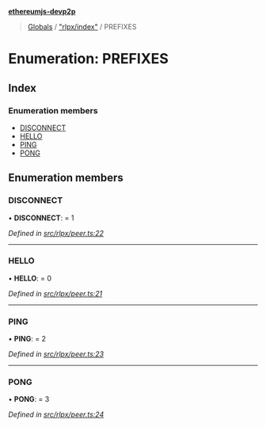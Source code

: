 **[ethereumjs-devp2p](../README.md)**

> [Globals](../README.md) / ["rlpx/index"](../modules/_rlpx_index_.md) / PREFIXES

# Enumeration: PREFIXES

## Index

### Enumeration members

* [DISCONNECT](_rlpx_index_.prefixes.md#disconnect)
* [HELLO](_rlpx_index_.prefixes.md#hello)
* [PING](_rlpx_index_.prefixes.md#ping)
* [PONG](_rlpx_index_.prefixes.md#pong)

## Enumeration members

### DISCONNECT

•  **DISCONNECT**:  = 1

*Defined in [src/rlpx/peer.ts:22](https://github.com/ethereumjs/ethereumjs-devp2p/blob/master/src/rlpx/peer.ts#L22)*

___

### HELLO

•  **HELLO**:  = 0

*Defined in [src/rlpx/peer.ts:21](https://github.com/ethereumjs/ethereumjs-devp2p/blob/master/src/rlpx/peer.ts#L21)*

___

### PING

•  **PING**:  = 2

*Defined in [src/rlpx/peer.ts:23](https://github.com/ethereumjs/ethereumjs-devp2p/blob/master/src/rlpx/peer.ts#L23)*

___

### PONG

•  **PONG**:  = 3

*Defined in [src/rlpx/peer.ts:24](https://github.com/ethereumjs/ethereumjs-devp2p/blob/master/src/rlpx/peer.ts#L24)*

